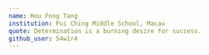 ```yaml
---
name: Hou Fong Tang
institution: Pui Ching Middle School, Macau
quote: Determination is a burning desire for success.
github_user: 54w1r4
---
```

